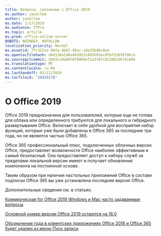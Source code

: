 ```yaml
---
title: Вопросы, связанные с Office 2019
ms.author: janellem
author: janellem
ms.date: 1/17/2019
ms.audience: ITPro
ms.topic: article
ms.prod: office-online-server
ROBOTS: NOINDEX, NOFOLLOW
localization_priority: Normal
ms.assetid: 7fc322ce-08fa-4b87-98ac-c8a35bd6c8ee
ms.openlocfilehash: d4d116a1d6ad43922c892b93ec9fbf316f8796ce
ms.sourcegitcommit: dd43cc0a9470f98b8ef2a3787c823801d674c666
ms.translationtype: MT
ms.contentlocale: ru-RU
ms.lasthandoff: 02/12/2019
ms.locfileid: "29929176"
---
```

# <a name="about-office-2019"></a>О Office 2019

Office 2019 предназначена для пользователей, которые еще не готова для облака или определенного требуются для локального и гибридного развертывания Office. Включает в себя удобной для восприятия набор функций, которые уже были добавлены в Office 365 за последние три года, но не является частью Office 365.
  
Office 365 профессиональный плюс, подключенных облачных версии Office, предоставляет возможности Office наиболее эффективным и самый безопасный. Она предоставляет доступ к набору служб за пределами локальной версии имеют и получает обновления компонента на постоянной основе.
  
Таким образом при наличии настольных приложений Office в составе подписки Office 365 вы уже установлена последняя версия Office.
  
Дополнительные сведения см. в статьях:
  
[Коммерческая for Office 2019 Windows и Mac часто задаваемые вопросы](https://support.microsoft.com/help/4133312)
  
[Основной номер версии Office 2019 остаются на 16.0](https://docs.microsoft.com/deployoffice/office2019/overview)
  
[Обозначение года в клиентских приложениях Office 2016 и Office 365 будет удален из меню Пуск записи](https://support.office.com/article/8fe5e052-76d2-49de-af30-2e84ed3da907?wt.mc_id=Alchemy_ClientDIA)
  

